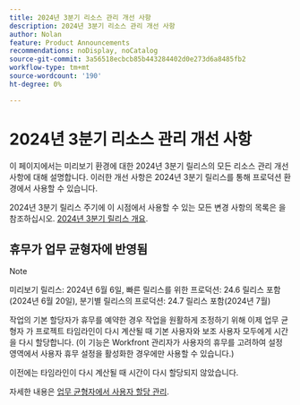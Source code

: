 ```yaml
---
title: 2024년 3분기 리소스 관리 개선 사항
description: 2024년 3분기 리소스 관리 개선 사항
author: Nolan
feature: Product Announcements
recommendations: noDisplay, noCatalog
source-git-commit: 3a56518ecbcb85b443284402d0e273d6a8485fb2
workflow-type: tm+mt
source-wordcount: '190'
ht-degree: 0%

---
```


# 2024년 3분기 리소스 관리 개선 사항

이 페이지에서는 미리보기 환경에 대한 2024년 3분기 릴리스의 모든 리소스 관리 개선 사항에 대해 설명합니다. 이러한 개선 사항은 2024년 3분기 릴리스를 통해 프로덕션 환경에서 사용할 수 있습니다.

2024년 3분기 릴리스 주기에 이 시점에서 사용할 수 있는 모든 변경 사항의 목록은 을 참조하십시오. [2024년 3분기 릴리스 개요](/help/quicksilver/product-announcements/product-releases/24-q3-release-activity/24-q3-release-overview.md).

## 휴무가 업무 균형자에 반영됨

>[!NOTE]
>
>미리보기 릴리스: 2024년 6월 6일, 빠른 릴리스를 위한 프로덕션: 24.6 릴리스 포함(2024년 6월 20일), 분기별 릴리스의 프로덕션: 24.7 릴리스 포함(2024년 7월)

작업의 기본 할당자가 휴무를 예약한 경우 작업을 원활하게 조정하기 위해 이제 업무 균형자 가 프로젝트 타임라인이 다시 계산될 때 기본 사용자와 보조 사용자 모두에게 시간을 다시 할당합니다. (이 기능은 Workfront 관리자가 사용자의 휴무를 고려하여 설정 영역에서 사용자 휴무 설정을 활성화한 경우에만 사용할 수 있습니다.)

이전에는 타임라인이 다시 계산될 때 시간이 다시 할당되지 않았습니다.

자세한 내용은 [업무 균형자에서 사용자 할당 관리](/help/quicksilver/resource-mgmt/workload-balancer/manage-user-allocations-workload-balancer.md).
